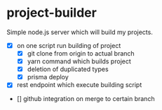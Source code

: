 # project-builder

Simple node.js server which will build my projects.

- [X] on one script run building of project
  - [X] git clone from origin to actual branch
  - [X] yarn command which builds project
  - [X] deletion of duplicated types
  - [X] prisma deploy

- [X] rest endpoint which execute building script
- [] github integration on merge to certain branch
  
  